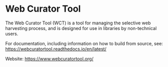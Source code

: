 # Web Curator Tool

The Web Curator Tool (WCT) is a tool for managing the selective web harvesting process, and is designed for use in libraries by non-technical users.

For documentation, including information on how to build from source, see: https://webcuratortool.readthedocs.io/en/latest/

Website: https://www.webcuratortool.org/
